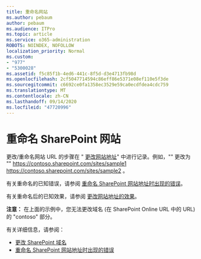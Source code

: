 ```yaml
---
title: 重命名网站
ms.author: pebaum
author: pebaum
ms.audience: ITPro
ms.topic: article
ms.service: o365-administration
ROBOTS: NOINDEX, NOFOLLOW
localization_priority: Normal
ms.custom:
- "977"
- "5300028"
ms.assetid: f5c85f1b-4ed6-441c-8f5d-d3e4713fb98d
ms.openlocfilehash: 2cf5047714594c86eff86e5371e08ef110e5f3de
ms.sourcegitcommit: c6692ce0fa1358ec3529e59ca0ecdfdea4cdc759
ms.translationtype: MT
ms.contentlocale: zh-CN
ms.lasthandoff: 09/14/2020
ms.locfileid: "47720996"
---
```

# <a name="rename-a-sharepoint-site"></a>重命名 SharePoint 网站

更改/重命名网站 URL 的步骤在 " [更改网站地址](https://docs.microsoft.com/sharepoint/change-site-address)" 中进行记录。例如，"" 更改为 "" https://contoso.sharepoint.com/sites/sample1 https://contoso.sharepoint.com/sites/sample2 。

有关重命名的已知错误，请参阅 [重命名 SharePoint 网站地址时出现的错误](https://support.office.com/article/errors-when-you-rename-a-sharepoint-site-address-165b7c11-1325-4813-b160-ecbe87bc1a86)。

有关重命名后的已知效果，请参阅 [更改网站地址的效果](https://docs.microsoft.com/sharepoint/change-site-address#effects-of-changing-a-site-address)。

**注意：** 在上面的示例中，您无法更改域名 (在 SharePoint Online URL 中的 URL) 的 "contoso" 部分。 

有关详细信息，请参阅：

- [更改 SharePoint 域名](https://go.microsoft.com/fwlink/?Linkid=2018696)
- [重命名 SharePoint 网站地址时出现的错误](https://support.office.com/article/errors-when-you-rename-a-sharepoint-site-address-165b7c11-1325-4813-b160-ecbe87bc1a86)
